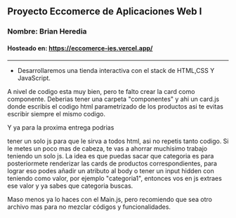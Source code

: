 ## Proyecto Eccomerce de Aplicaciones Web I
### Nombre: Brian Heredia
#### Hosteado en: https://eccomerce-ies.vercel.app/
---
- Desarrollaremos una tienda interactiva con el stack de HTML,CSS Y JavaScript.

A nivel de codigo esta muy bien, pero te falto crear la card como componente. Deberias tener una carpeta "componentes" y ahi un card.js donde escribis el codigo html parametrizado de los productos asi te evitas escribir siempre el mismo codigo.

Y ya para la proxima entrega podrias 

tener un solo js para que le sirva a todos html, asi no repetis tanto codigo. Si le metes un poco mas de cabeza, te vas a ahorrar muchisimo trabajo teniendo un solo js. La idea es que puedas sacar que categoria es para posteriormete renderizar las cards de productos correspondientes, para lograr eso podes añadir un atributo al body o tener un input hidden con teniendo como valor, por ejemplo "categoria1", entonces vos en js extraes ese valor y ya sabes que categoria buscas.

 Maso menos ya lo haces con el Main.js, pero recomiendo que sea otro archivo mas para no mezclar códigos y funcionalidades. 